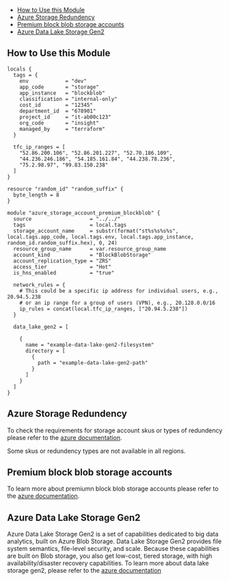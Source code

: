 - [How to Use this Module](#how-to-use-this-module)
- [Azure Storage Redundency](#azure-storage-redundency)
- [Premium block blob storage accounts](#premium-block-blob-storage-accounts)
- [Azure Data Lake Storage Gen2](#azure-data-lake-storage-gen2)

## How to Use this Module

```hcl
locals {
  tags = {
    env            = "dev"
    app_code       = "storage"
    app_instance   = "blockblob"
    classification = "internal-only"
    cost_id        = "12345"
    department_id  = "678901"
    project_id     = "it-ab00c123"
    org_code       = "insight"
    managed_by     = "terraform"
  }

  tfc_ip_ranges = [
    "52.86.200.106", "52.86.201.227", "52.70.186.109",
    "44.236.246.186", "54.185.161.84", "44.238.78.236",
    "75.2.98.97", "99.83.150.238"
  ]
}

resource "random_id" "random_suffix" {
  byte_length = 8
}

module "azure_storage_account_premium_blockblob" {
  source                   = "../../"
  tags                     = local.tags
  storage_account_name     = substr(format("st%s%s%s%s", local.tags.app_code, local.tags.env, local.tags.app_instance, random_id.random_suffix.hex), 0, 24)
  resource_group_name      = var.resource_group_name
  account_kind             = "BlockBlobStorage"
  account_replication_type = "ZRS"
  access_tier              = "Hot"
  is_hns_enabled           = "true"

  network_rules = {
    # This could be a specific ip address for individual users, e.g., 20.94.5.238
    # or an ip range for a group of users (VPN), e.g., 20.128.0.0/16
    ip_rules = concat(local.tfc_ip_ranges, ["20.94.5.238"])
  }

  data_lake_gen2 = [

    {
      name = "example-data-lake-gen2-filesystem"
      directory = [
        {
          path = "example-data-lake-gen2-path"
        }
      ]
    }
  ]
}
```

## Azure Storage Redundency

To check the requirements for storage account skus or types of redundency please refer to the [azure documentation](https://learn.microsoft.com/en-us/azure/storage/common/storage-redundancy?toc=%2Fazure%2Fstorage%2Fblobs%2Ftoc.json&bc=%2Fazure%2Fstorage%2Fblobs%2Fbreadcrumb%2Ftoc.json#summary-of-redundancy-options).  

Some skus or redundency types are not available in all regions. 

## Premium block blob storage accounts

To learn more about premiumn block blob storage accounts please refer to the [azure documentation](https://learn.microsoft.com/en-us/azure/storage/blobs/storage-blob-block-blob-premium).

## Azure Data Lake Storage Gen2

Azure Data Lake Storage Gen2 is a set of capabilities dedicated to big data analytics, built on Azure Blob Storage. Data Lake Storage Gen2 provides file system semantics, file-level security, and scale. Because these capabilities are built on Blob storage, you also get low-cost, tiered storage, with high availability/disaster recovery capabilities. To learn more about data lake storage gen2, please refer to the [azure documentation](https://learn.microsoft.com/en-us/azure/storage/blobs/data-lake-storage-introduction)